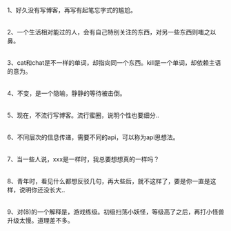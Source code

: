 1、好久没有写博客，再写有起笔忘字式的尴尬。  <br/><br/>


2、一个生活相对能过的人，会有自己特别关注的东西，对另一些东西则嗤之以鼻。 <br/><br/>


3、cat和chat是不一样的单词，却指向同一个东西。kill是一个单词，却依赖主语的意为。  <br/><br/>


4、不变，是一个隐喻，静静的等待被击倒。  <br/><br/>


5、现在，不流行写博客。流行蜜圈，说明个性也要细分..  <br/><br/>


6、不同层次的信息传递，需要不同的api，可以称为api思想法。  <br/><br/>


7、当一些人说，xxx是一样时，我总要想想真的一样吗？  <br/><br/>


8、青年时，看见什么都想反驳几句，再大些后，就不这样了，要是你一直是这样，说明你还没长大..<br/><br/> 


9、对(8)的一个解释是，游戏练级。初级扫荡小妖怪，等级高了之后，再打小怪兽升级太慢。道理差不多。  <br/><br/><br><br>